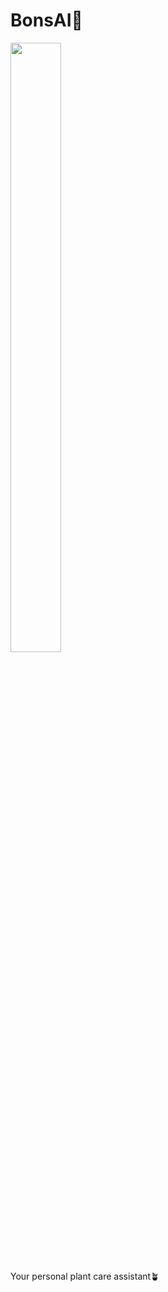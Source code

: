 # BonsAI🌵
<img src="https://user-images.githubusercontent.com/25723653/215278196-bbdda6ef-e35c-4891-8ccf-909ac8dbe9ce.png" width=40% height=50%>


Your personal plant care assistant🪴
